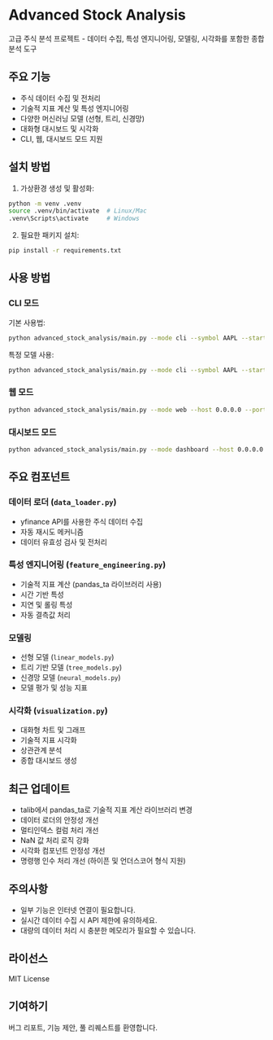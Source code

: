 # Advanced Stock Analysis

고급 주식 분석 프로젝트 - 데이터 수집, 특성 엔지니어링, 모델링, 시각화를 포함한 종합 분석 도구

## 주요 기능

- 주식 데이터 수집 및 전처리
- 기술적 지표 계산 및 특성 엔지니어링
- 다양한 머신러닝 모델 (선형, 트리, 신경망)
- 대화형 대시보드 및 시각화
- CLI, 웹, 대시보드 모드 지원

## 설치 방법

1. 가상환경 생성 및 활성화:
```bash
python -m venv .venv
source .venv/bin/activate  # Linux/Mac
.venv\Scripts\activate     # Windows
```

2. 필요한 패키지 설치:
```bash
pip install -r requirements.txt
```

## 사용 방법

### CLI 모드

기본 사용법:
```bash
python advanced_stock_analysis/main.py --mode cli --symbol AAPL --start-date 2023-01-01 --end-date 2024-01-01
```

특정 모델 사용:
```bash
python advanced_stock_analysis/main.py --mode cli --symbol AAPL --start-date 2023-01-01 --end-date 2024-01-01 --model linear
```

### 웹 모드

```bash
python advanced_stock_analysis/main.py --mode web --host 0.0.0.0 --port 5000
```

### 대시보드 모드

```bash
python advanced_stock_analysis/main.py --mode dashboard --host 0.0.0.0 --port 8050
```

## 주요 컴포넌트

### 데이터 로더 (`data_loader.py`)
- yfinance API를 사용한 주식 데이터 수집
- 자동 재시도 메커니즘
- 데이터 유효성 검사 및 전처리

### 특성 엔지니어링 (`feature_engineering.py`)
- 기술적 지표 계산 (pandas_ta 라이브러리 사용)
- 시간 기반 특성
- 지연 및 롤링 특성
- 자동 결측값 처리

### 모델링
- 선형 모델 (`linear_models.py`)
- 트리 기반 모델 (`tree_models.py`)
- 신경망 모델 (`neural_models.py`)
- 모델 평가 및 성능 지표

### 시각화 (`visualization.py`)
- 대화형 차트 및 그래프
- 기술적 지표 시각화
- 상관관계 분석
- 종합 대시보드 생성

## 최근 업데이트

- talib에서 pandas_ta로 기술적 지표 계산 라이브러리 변경
- 데이터 로더의 안정성 개선
- 멀티인덱스 컬럼 처리 개선
- NaN 값 처리 로직 강화
- 시각화 컴포넌트 안정성 개선
- 명령행 인수 처리 개선 (하이픈 및 언더스코어 형식 지원)

## 주의사항

- 일부 기능은 인터넷 연결이 필요합니다.
- 실시간 데이터 수집 시 API 제한에 유의하세요.
- 대량의 데이터 처리 시 충분한 메모리가 필요할 수 있습니다.

## 라이선스

MIT License

## 기여하기

버그 리포트, 기능 제안, 풀 리퀘스트를 환영합니다. 